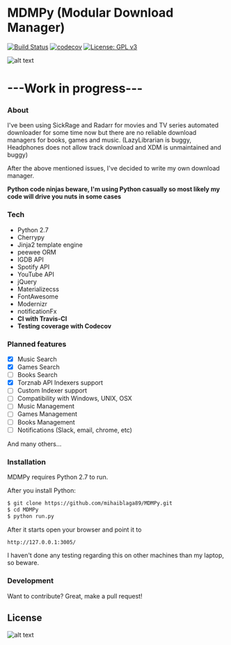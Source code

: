 # MDMPy (Modular Download Manager)
[![Build Status](https://travis-ci.org/mihaiblaga89/MDMPy.svg?branch=master)](https://travis-ci.org/mihaiblaga89/MDMPy)
[![codecov](https://codecov.io/gh/mihaiblaga89/MDMPy/branch/master/graph/badge.svg)](https://codecov.io/gh/mihaiblaga89/MDMPy)
[![License: GPL v3](https://img.shields.io/badge/License-GPL%20v3-blue.svg)](http://www.gnu.org/licenses/gpl-3.0)

![alt text](https://www.legocloud.org/wp-content/uploads/2017/03/MDMPy_logo.png "Logo")

# ---Work in progress---

### About
 I've been using SickRage and Radarr for movies and TV series automated downloader for some time now but there are no reliable download managers for books, games and music. (LazyLibrarian is buggy, Headphones does not allow track download and XDM is unmaintained and buggy)
 
 After the above mentioned issues, I've decided to write my own download manager. 
 
 **Python code ninjas beware, I'm using Python casually so most likely my code will drive you nuts in some cases**
 
 ### Tech
  - Python 2.7 
  - Cherrypy
  - Jinja2 template engine
  - peewee ORM
  - IGDB API
  - Spotify API
  - YouTube API
  - jQuery
  - Materializecss
  - FontAwesome
  - Modernizr
  - notificationFx
  - **CI with Travis-CI**
  - **Testing coverage with Codecov**

### Planned features
- [x] Music Search
- [x] Games Search
- [ ] Books Search
- [x] Torznab API Indexers support
- [ ] Custom Indexer support
- [ ] Compatibility with Windows, UNIX, OSX
- [ ] Music Management
- [ ] Games Management
- [ ] Books Management
- [ ] Notifications (Slack, email, chrome, etc)

And many others...


### Installation

MDMPy requires Python 2.7 to run.

After you install Python:

```sh
$ git clone https://github.com/mihaiblaga89/MDMPy.git
$ cd MDMPy
$ python run.py
```

After it starts open your browser and point it to
```sh
http://127.0.0.1:3005/
```
I haven't done any testing regarding this on other machines than my laptop, so beware.

### Development

Want to contribute? Great, make a pull request!

License
----

![alt text](https://m7i.org/include/images/gpl-v3-logo.png "License")

